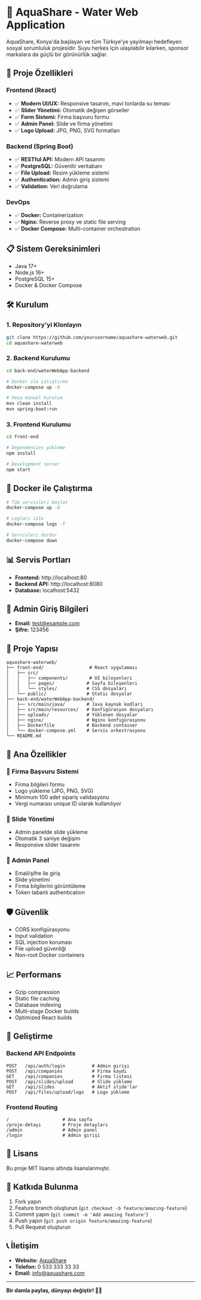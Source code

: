 # 🌊 AquaShare - Water Web Application

AquaShare, Konya'da başlayan ve tüm Türkiye'ye yayılmayı hedefleyen sosyal sorumluluk projesidir. Suyu herkes için ulaşılabilir kılarken, sponsor markalara da güçlü bir görünürlük sağlar.

## 🚀 Proje Özellikleri

### Frontend (React)
- ✅ **Modern UI/UX:** Responsive tasarım, mavi tonlarda su teması
- ✅ **Slider Yönetimi:** Otomatik değişen görseller
- ✅ **Form Sistemi:** Firma başvuru formu
- ✅ **Admin Panel:** Slide ve firma yönetimi
- ✅ **Logo Upload:** JPG, PNG, SVG formatları

### Backend (Spring Boot)
- ✅ **RESTful API:** Modern API tasarımı
- ✅ **PostgreSQL:** Güvenilir veritabanı
- ✅ **File Upload:** Resim yükleme sistemi
- ✅ **Authentication:** Admin giriş sistemi
- ✅ **Validation:** Veri doğrulama

### DevOps
- ✅ **Docker:** Containerization
- ✅ **Nginx:** Reverse proxy ve static file serving
- ✅ **Docker Compose:** Multi-container orchestration

## 📋 Sistem Gereksinimleri

- Java 17+
- Node.js 16+
- PostgreSQL 15+
- Docker & Docker Compose

## 🛠️ Kurulum

### 1. Repository'yi Klonlayın
```bash
git clone https://github.com/yourusername/aquashare-waterweb.git
cd aquashare-waterweb
```

### 2. Backend Kurulumu
```bash
cd back-end/waterWebApp-backend

# Docker ile çalıştırma
docker-compose up -d

# Veya manuel kurulum
mvn clean install
mvn spring-boot:run
```

### 3. Frontend Kurulumu
```bash
cd front-end

# Dependencies yükleme
npm install

# Development server
npm start
```

## 🐳 Docker ile Çalıştırma

```bash
# Tüm servisleri başlat
docker-compose up -d

# Logları izle
docker-compose logs -f

# Servisleri durdur
docker-compose down
```

## 📊 Servis Portları

- **Frontend:** http://localhost:80
- **Backend API:** http://localhost:8080
- **Database:** localhost:5432

## 🔑 Admin Giriş Bilgileri

- **Email:** test@example.com
- **Şifre:** 123456

## 📁 Proje Yapısı

```
aquashare-waterweb/
├── front-end/                 # React uygulaması
│   ├── src/
│   │   ├── components/        # UI bileşenleri
│   │   ├── pages/            # Sayfa bileşenleri
│   │   └── styles/           # CSS dosyaları
│   └── public/               # Static dosyalar
├── back-end/waterWebApp-backend/
│   ├── src/main/java/        # Java kaynak kodları
│   ├── src/main/resources/   # Konfigürasyon dosyaları
│   ├── uploads/              # Yüklenen dosyalar
│   ├── nginx/                # Nginx konfigürasyonu
│   ├── Dockerfile            # Backend container
│   └── docker-compose.yml    # Servis orkestrasyonu
└── README.md
```

## 🎯 Ana Özellikler

### 🏢 Firma Başvuru Sistemi
- Firma bilgileri formu
- Logo yükleme (JPG, PNG, SVG)
- Minimum 100 adet sipariş validasyonu
- Vergi numarası unique ID olarak kullanılıyor

### 📸 Slide Yönetimi
- Admin panelde slide yükleme
- Otomatik 3 saniye değişim
- Responsive slider tasarımı

### 🔐 Admin Panel
- Email/şifre ile giriş
- Slide yönetimi
- Firma bilgilerini görüntüleme
- Token tabanlı authentication

## 🛡️ Güvenlik

- CORS konfigürasyonu
- Input validation
- SQL injection koruması
- File upload güvenliği
- Non-root Docker containers

## 📈 Performans

- Gzip compression
- Static file caching
- Database indexing
- Multi-stage Docker builds
- Optimized React builds

## 🔧 Geliştirme

### Backend API Endpoints
```
POST   /api/auth/login          # Admin girişi
POST   /api/companies           # Firma kaydı
GET    /api/companies           # Firma listesi
POST   /api/slides/upload       # Slide yükleme
GET    /api/slides              # Aktif slide'lar
POST   /api/files/upload/logo   # Logo yükleme
```

### Frontend Routing
```
/                    # Ana sayfa
/proje-detayi        # Proje detayları
/admin               # Admin panel
/login               # Admin girişi
```

## 📝 Lisans

Bu proje MIT lisansı altında lisanslanmıştır.

## 🤝 Katkıda Bulunma

1. Fork yapın
2. Feature branch oluşturun (`git checkout -b feature/amazing-feature`)
3. Commit yapın (`git commit -m 'Add amazing feature'`)
4. Push yapın (`git push origin feature/amazing-feature`)
5. Pull Request oluşturun

## 📞 İletişim

- **Website:** [AquaShare](https://www.biryudumiyilikharekit.com)
- **Telefon:** 0 533 333 33 33
- **Email:** info@aquashare.com

---

**Bir damla paylaş, dünyayı değiştir! 🌊💙**
